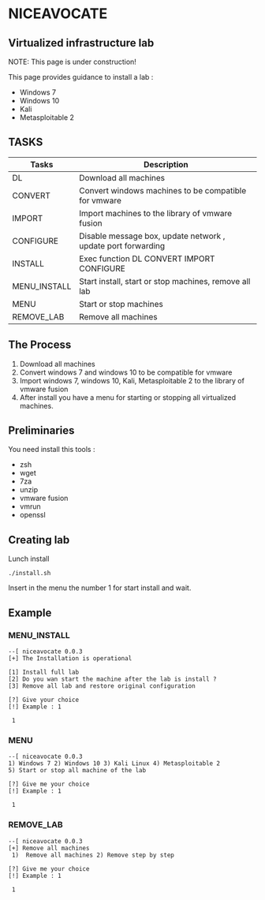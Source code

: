 # NICEAVOCATE
## Virtualized infrastructure lab
NOTE: This page is under construction!

This page provides guidance to install a lab :
- Windows 7
- Windows 10
- Kali
- Metasploitable 2

## TASKS

| Tasks | Description |
| ------ | ----------- |
| DL           | Download all machines |
| CONVERT      | Convert windows machines to be compatible for vmware |
| IMPORT       | Import machines to the library of vmware fusion |
| CONFIGURE    | Disable message box, update network , update port forwarding |
| INSTALL      | Exec function DL CONVERT IMPORT CONFIGURE |
| MENU_INSTALL | Start install, start or stop machines, remove all lab |
| MENU         | Start or stop machines |
| REMOVE_LAB   | Remove all machines |

## The Process

1. Download all machines
2. Convert windows 7 and windows 10 to be compatible for vmware
3. Import windows 7, windows 10, Kali, Metasploitable 2 to the library of vmware fusion
4. After install you have a menu for starting or stopping all virtualized machines.

## Preliminaries
You need install this tools :
- zsh
- wget
- 7za
- unzip
- vmware fusion
- vmrun
- openssl 

## Creating lab
Lunch install
```
./install.sh
```
Insert in the menu the number 1 for start install and wait.

## Example

### MENU_INSTALL

```
--[ niceavocate 0.0.3
[+] The Installation is operational

[1] Install full lab
[2] Do you wan start the machine after the lab is install ?
[3] Remove all lab and restore original configuration

[?] Give your choice
[!] Example : 1
```

```
 1
 ```
 ### MENU
 
 ```
--[ niceavocate 0.0.3
1) Windows 7 2) Windows 10 3) Kali Linux 4) Metasploitable 2
5) Start or stop all machine of the lab

[?] Give me your choice
[!] Example : 1
```

```
 1
```
### REMOVE_LAB

 ```
--[ niceavocate 0.0.3
[+] Remove all machines 
  1)  Remove all machines 2) Remove step by step

[?] Give me your choice
[!] Example : 1
```

```
 1
```

  
